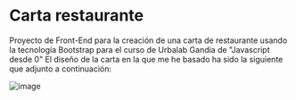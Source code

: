 # Carta restaurante
Proyecto de Front-End para la creación de una carta de restaurante usando la tecnología Bootstrap para el curso de Urbalab Gandia de "Javascript desde 0"
El diseño de la  carta en la que me he basado ha sido la siguiente que adjunto a continuación:

![image](https://user-images.githubusercontent.com/73795195/190933914-44eeeb02-fa48-4016-8171-97a61d2a5649.png)
